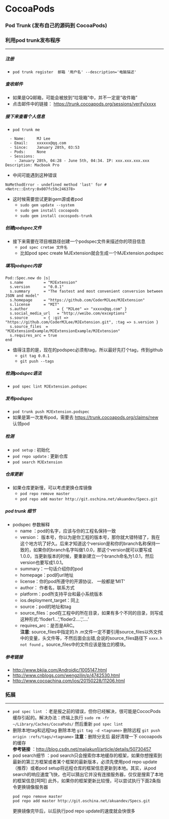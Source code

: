 # CocoaPods

### Pod Trunk (发布自己的源码到 CocoaPods)
### 利用pod trunk发布程序
---
##### 注册
* `pod trunk register  邮箱 '用户名' --description='电脑描述'`

##### 查收邮件
* 如果是QQ邮箱，可能会被放到“垃圾箱”中，并不一定是“收件箱”
* 点击邮件中的链接：
https://trunk.cocoapods.org/sessions/verify/xxxx

##### 接下来查看个人信息
* `pod trunk me`

```
  - Name:     MJ Lee
  - Email:    xxxxxx@qq.com
  - Since:    January 28th, 03:53
  - Pods:     None
  - Sessions:
    - January 28th, 04:28 - June 5th, 04:34. IP: xxx.xxx.xxx.xxx Description: Macbook Pro
```
* 中间可能遇到这种错误

```
NoMethodError - undefined method 'last' for #<Netrc::Entry:0x007fc59c246378>
```
* 这时候需要尝试更新gem源或者pod
	* `sudo gem update --system`
	* `sudo gem install cocoapods`  
	* `sudo gem install cocospods-trunk`  

##### 创建podspec文件
* 接下来需要在项目根路径创建一个podspec文件来描述你的项目信息  
	* `pod spec cretae 文件名`  
	* 比如pod spec create MJExtension就会生成一个MJExtension.podspec

##### 填写podspec内容
```
Pod::Spec.new do |s|
  s.name         = "MJExtension"
  s.version      = "0.0.1"
  s.summary      = "The fastest and most convenient conversion between JSON and model"
  s.homepage     = "https://github.com/CoderMJLee/MJExtension"
  s.license      = "MIT"
  s.author             = { "MJLee" => "xxxxx@qq.com" }
  s.social_media_url   = "http://weibo.com/exceptions"
  s.source       = { :git => "https://github.com/CoderMJLee/MJExtension.git", :tag => s.version }
  s.source_files  = "MJExtensionExample/MJExtensionExample/MJExtension"
  s.requires_arc = true
end
```
* 值得注意的是，现在的podspec必须有tag，所以最好先打个tag，传到github  
	* `git tag 0.0.1`    
	* `git push --tags`

##### 检测podspec语法
* `pod spec lint MJExtension.podspec`

##### 发布podspec
* `pod trunk push MJExtension.podspec`  
* 如果是第一次发布pod，需要去 <https://trunk.cocoapods.org/claims/new>  认领pod

##### 检测
* `pod setup` : 初始化
* `pod repo update` : 更新仓库
* `pod search MJExtension`

##### 仓库更新
* 如果仓库更新慢，可以考虑更换仓库镜像
    * `pod repo remove master`
    * `pod repo add master http://git.oschina.net/akuandev/Specs.git`



##### pod trunk 细节
* podspec 参数解释  
  * name ：pod的名字，应该与你的工程名保持一致 
  * version： 版本号，你以为是你工程的版本号，那你就大错特错了，我在这个地方坑了好久。后来才知道这个version是和你的branch名称保持一致的，如果你的branch名字叫做1.0.0，那这个version就可以要写成1.0.0，当更新版本的时候，要重新建立一个branch命名为1.0.1，然后version也要写成1.0.1。
  * summary：一句话介绍你的pod 
  * homepage：pod的url地址 
  * license：你的pod所遵守的开源协议、 一般都是‘MIT’ 
  * author： 作者名，联系方式 
  * platform：pod所支持平台和最小系统版本 
  * ios.deployment_target：同上 
  * source：pod的地址和tag 
  * source_files：pod在工程中的所在目录，如果有多个不同的目录，则写成这种形式:’floder1…’,’floder2….’,’….’ 
  * requires_arc：是否是ARC。  
**注意**: source_files中指定的.h .m文件一定不要引用source_files以外文件中的变量，头文件等，不然后面会出错,会说的source_files路径下 `xxxx.h not found` 。source_files中的文件应该是独立的模块。


##### 参考链接
* <http://www.bkjia.com/Androidjc/1005147.html>
* <http://www.cnblogs.com/wengzilin/p/4742530.html>
* <http://www.cocoachina.com/ios/20150228/11206.html>


### 拓展
---
* `pod spec lint `：老是报之前的错误，但你已经解决，很可能是CococPods缓存引起的。解决办法：终端上执行 `sudo rm -fr ~/Library/Caches/CocoaPods/` 然后重新 `pod spec lint`
* 删除本地tag和远程tag 删除本地 `git tag -d <tagname>`  删除远程 `git push origin :refs/tags/<tagname>` **注意**：删除分支后  最好清理一下 cocoapods的缓存   
   **参考链接** ：<http://blog.csdn.net/majiakun1/article/details/50730457>
* pod search细节 ：pod search只会搜索你本地缓存的框架，如果你想搜索到最新的第三方框架或者某个框架的最新版本，必须先使用pod repo update（推荐）或者pod setup将远程仓库的框架信息更新到本地。其实，从pod search的响应速度飞快，也可以猜出它并没有连接服务器，仅仅是搜索了本地的框架信息[呵呵]
    此外，如果你的框架更新比较慢，可以尝试执行下面2条指令更换镜像服务器
    ```
    pod repo remove master
    pod repo add master http://git.oschina.net/akuandev/Specs.git
    ```
    更换镜像完毕后，以后执行pod repo update的速度就会快很多
  


